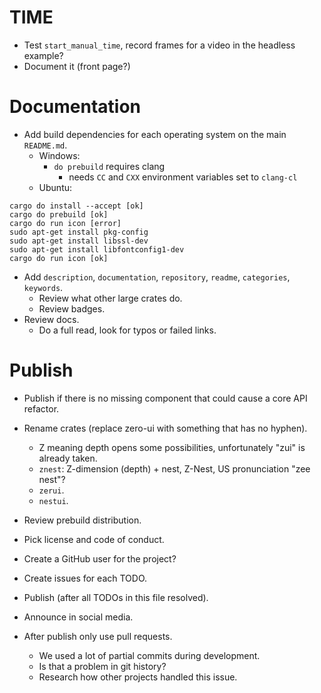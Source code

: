 # TIME

* Test `start_manual_time`, record frames for a video in the headless example?
* Document it (front page?)

# Documentation

* Add build dependencies for each operating system on the main `README.md`.
    - Windows:
        - `do prebuild` requires clang
            - needs `CC` and `CXX` environment variables set to `clang-cl`
    - Ubuntu:
```
cargo do install --accept [ok]
cargo do prebuild [ok]
cargo do run icon [error]
sudo apt-get install pkg-config
sudo apt-get install libssl-dev
sudo apt-get install libfontconfig1-dev
cargo do run icon [ok]
```

* Add `description`, `documentation`, `repository`, `readme`, `categories`, `keywords`.
    - Review what other large crates do.
    - Review badges.
* Review docs.
    - Do a full read, look for typos or failed links.

# Publish

* Publish if there is no missing component that could cause a core API refactor.

* Rename crates (replace zero-ui with something that has no hyphen). 
    - Z meaning depth opens some possibilities, unfortunately "zui" is already taken.
    - `znest`: Z-dimension (depth) + nest, Z-Nest, US pronunciation "zee nest"? 
    - `zerui`.
    - `nestui`.

* Review prebuild distribution.
* Pick license and code of conduct.
* Create a GitHub user for the project?
* Create issues for each TODO.

* Publish (after all TODOs in this file resolved).
* Announce in social media.

* After publish only use pull requests.
    - We used a lot of partial commits during development.
    - Is that a problem in git history?
    - Research how other projects handled this issue.